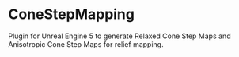 # ConeStepMapping
Plugin for Unreal Engine 5 to generate Relaxed Cone Step Maps and Anisotropic Cone Step Maps for relief mapping.
